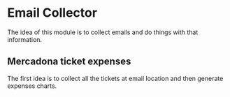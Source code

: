 # Email Collector 

The idea of this module is to collect emails and do things with that information.

## Mercadona ticket expenses

The first idea is to collect all the tickets at email location and then generate expenses charts.